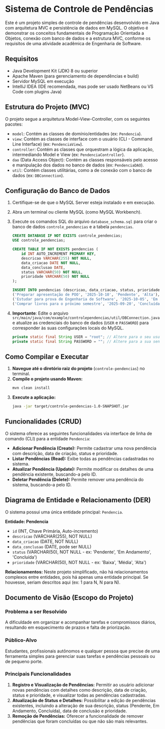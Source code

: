 # Sistema de Controle de Pendências

Este é um projeto simples de controle de pendências desenvolvido em Java com arquitetura MVC e persistência de dados em MySQL. O objetivo é demonstrar os conceitos fundamentais de Programação Orientada a Objetos, conexão com banco de dados e a estrutura MVC, conforme os requisitos de uma atividade acadêmica de Engenharia de Software.

## Requisitos

*   Java Development Kit (JDK) 8 ou superior
*   Apache Maven (para gerenciamento de dependências e build)
*   Servidor MySQL em execução
*   IntelliJ IDEA (IDE recomendada, mas pode ser usado NetBeans ou VS Code com plugins Java)

## Estrutura do Projeto (MVC)

O projeto segue a arquitetura Model-View-Controller, com os seguintes pacotes:

*   `model`: Contém as classes de domínio/entidades (ex: `Pendencia`).
*   `view`: Contém as classes de interface com o usuário (CLI - Command Line Interface) (ex: `PendenciaView`).
*   `controller`: Contém as classes que orquestram a lógica da aplicação, intermediando Model e View (ex: `PendenciaController`).
*   `dao` (Data Access Object): Contém as classes responsáveis pelo acesso e manipulação dos dados no banco de dados (ex: `PendenciaDAO`).
*   `util`: Contém classes utilitárias, como a de conexão com o banco de dados (ex: `DBConnection`).

## Configuração do Banco de Dados

1.  Certifique-se de que o MySQL Server esteja instalado e em execução.
2.  Abra um terminal ou cliente MySQL (como MySQL Workbench).
3.  Execute os comandos SQL do arquivo `database_schema.sql` para criar o banco de dados `controle_pendencias` e a tabela `pendencias`.
    ```sql
    CREATE DATABASE IF NOT EXISTS controle_pendencias;
    USE controle_pendencias;

    CREATE TABLE IF NOT EXISTS pendencias (
        id INT AUTO_INCREMENT PRIMARY KEY,
        descricao VARCHAR(255) NOT NULL,
        data_criacao DATE NOT NULL,
        data_conclusao DATE,
        status VARCHAR(50) NOT NULL,
        prioridade VARCHAR(50) NOT NULL
    );

    INSERT INTO pendencias (descricao, data_criacao, status, prioridade) VALUES
    ('Preparar apresentação de POO', '2025-10-10', 'Pendente', 'Alta'),
    ('Estudar para prova de Engenharia de Software', '2025-10-05', 'Em Andamento', 'Média'),
    ('Comprar livros para o próximo semestre', '2025-09-20', 'Concluída', 'Baixa');
    ```
4.  **Importante**: Edite o arquivo `src/main/java/com/example/controlependencias/util/DBConnection.java` e atualize as credenciais do banco de dados (`USER` e `PASSWORD`) para corresponder às suas configurações locais do MySQL.

    ```java
    private static final String USER = "root"; // Altere para o seu usuário do MySQL
    private static final String PASSWORD = ""; // Altere para a sua senha do MySQL
    ```

## Como Compilar e Executar

1.  **Navegue até o diretório raiz do projeto** (`controle-pendencias`) no terminal.
2.  **Compile o projeto usando Maven:**
    ```bash
    mvn clean install
    ```
3.  **Execute a aplicação:**
    ```bash
    java -jar target/controle-pendencias-1.0-SNAPSHOT.jar
    ```

## Funcionalidades (CRUD)

O sistema oferece as seguintes funcionalidades via interface de linha de comando (CLI) para a entidade `Pendencia`:

*   **Adicionar Pendência (Create):** Permite cadastrar uma nova pendência com descrição, data de criação, status e prioridade.
*   **Listar Pendências (Read):** Exibe todas as pendências cadastradas no sistema.
*   **Atualizar Pendência (Update):** Permite modificar os detalhes de uma pendência existente, buscando-a pelo ID.
*   **Deletar Pendência (Delete):** Permite remover uma pendência do sistema, buscando-a pelo ID.

## Diagrama de Entidade e Relacionamento (DER)

O sistema possui uma única entidade principal: `Pendencia`.

**Entidade: Pendencia**
*   `id` (INT, Chave Primária, Auto-incremento)
*   `descricao` (VARCHAR(255), NOT NULL)
*   `data_criacao` (DATE, NOT NULL)
*   `data_conclusao` (DATE, pode ser NULL)
*   `status` (VARCHAR(50), NOT NULL - ex: 'Pendente', 'Em Andamento', 'Concluída')
*   `prioridade` (VARCHAR(50), NOT NULL - ex: 'Baixa', 'Média', 'Alta')

**Relacionamentos:**
Neste projeto simplificado, não há relacionamentos complexos entre entidades, pois há apenas uma entidade principal. Se houvesse, seriam descritos aqui (ex: 1 para N, N para N).

## Documento de Visão (Escopo do Projeto)

### Problema a ser Resolvido

A dificuldade em organizar e acompanhar tarefas e compromissos diários, resultando em esquecimento de prazos e falta de priorização.

### Público-Alvo

Estudantes, profissionais autônomos e qualquer pessoa que precise de uma ferramenta simples para gerenciar suas tarefas e pendências pessoais ou de pequeno porte.

### Principais Funcionalidades

1.  **Registro e Visualização de Pendências:** Permitir ao usuário adicionar novas pendências com detalhes como descrição, data de criação, status e prioridade, e visualizar todas as pendências cadastradas.
2.  **Atualização de Status e Detalhes:** Possibilitar a edição de pendências existentes, incluindo a alteração de sua descrição, status (Pendente, Em Andamento, Concluída), data de conclusão e prioridade.
3.  **Remoção de Pendências:** Oferecer a funcionalidade de remover pendências que foram concluídas ou que não são mais relevantes.

